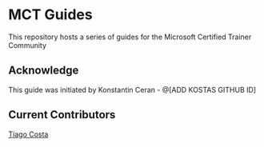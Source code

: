 # MCT Guides
This repository hosts a series of guides for the Microsoft Certified Trainer Community



## Acknowledge
This guide was initiated by Konstantin Ceran - @[ADD KOSTAS GITHUB ID]

## Current Contributors
[Tiago Costa](https://github.com/tiagocostapt)
